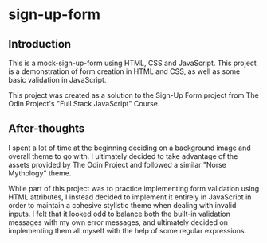# sign-up-form
## Introduction
This is a mock-sign-up-form using HTML, CSS and JavaScript. This project is a demonstration of form creation in HTML and CSS, as well as some basic validation in JavaScript.

This project was created as a solution to the Sign-Up Form project from The Odin Project's "Full Stack JavaScript" Course.

## After-thoughts
I spent a lot of time at the beginning deciding on a background image and overall theme to go with. I ultimately decided to take advantage of the assets provided by The Odin Project and followed a similar "Norse Mythology" theme.

While part of this project was to practice implementing form validation using HTML attributes, I instead decided to implement it entirely in JavaScript in order to maintain a cohesive stylistic theme when dealing with invalid inputs. I felt that it looked odd to balance both the built-in validation messages with my own error messages, and ultimately decided on implementing them all myself with the help of some regular expressions.